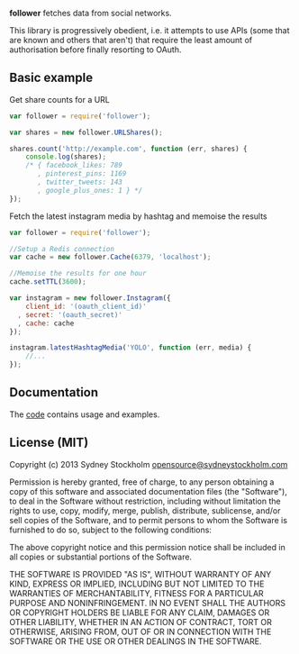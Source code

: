 **follower** fetches data from social networks.

This library is progressively obedient, i.e. it attempts to use APIs (some that are known and others that aren't) that require the least amount of authorisation before finally resorting to OAuth.

## Basic example

Get share counts for a URL

```javascript
var follower = require('follower');

var shares = new follower.URLShares();

shares.count('http://example.com', function (err, shares) {
    console.log(shares);
    /* { facebook_likes: 789
       , pinterest_pins: 1169
       , twitter_tweets: 143
       , google_plus_ones: 1 } */
});
```

Fetch the latest instagram media by hashtag and memoise the results

```javascript
var follower = require('follower');

//Setup a Redis connection
var cache = new follower.Cache(6379, 'localhost');

//Memoise the results for one hour
cache.setTTL(3600);

var instagram = new follower.Instagram({
    client_id: '(oauth_client_id)'
  , secret: '(oauth_secret)'
  , cache: cache
});

instagram.latestHashtagMedia('YOLO', function (err, media) {
    //...
});
```

## Documentation

The [code](https://github.com/sydneystockholm/wordpress.js/tree/master/lib) contains usage and examples.

## License (MIT)

Copyright (c) 2013 Sydney Stockholm <opensource@sydneystockholm.com>

Permission is hereby granted, free of charge, to any person obtaining
a copy of this software and associated documentation files (the
"Software"), to deal in the Software without restriction, including
without limitation the rights to use, copy, modify, merge, publish,
distribute, sublicense, and/or sell copies of the Software, and to
permit persons to whom the Software is furnished to do so, subject to
the following conditions:

The above copyright notice and this permission notice shall be
included in all copies or substantial portions of the Software.

THE SOFTWARE IS PROVIDED "AS IS", WITHOUT WARRANTY OF ANY KIND,
EXPRESS OR IMPLIED, INCLUDING BUT NOT LIMITED TO THE WARRANTIES OF
MERCHANTABILITY, FITNESS FOR A PARTICULAR PURPOSE AND
NONINFRINGEMENT. IN NO EVENT SHALL THE AUTHORS OR COPYRIGHT HOLDERS BE
LIABLE FOR ANY CLAIM, DAMAGES OR OTHER LIABILITY, WHETHER IN AN ACTION
OF CONTRACT, TORT OR OTHERWISE, ARISING FROM, OUT OF OR IN CONNECTION
WITH THE SOFTWARE OR THE USE OR OTHER DEALINGS IN THE SOFTWARE.

